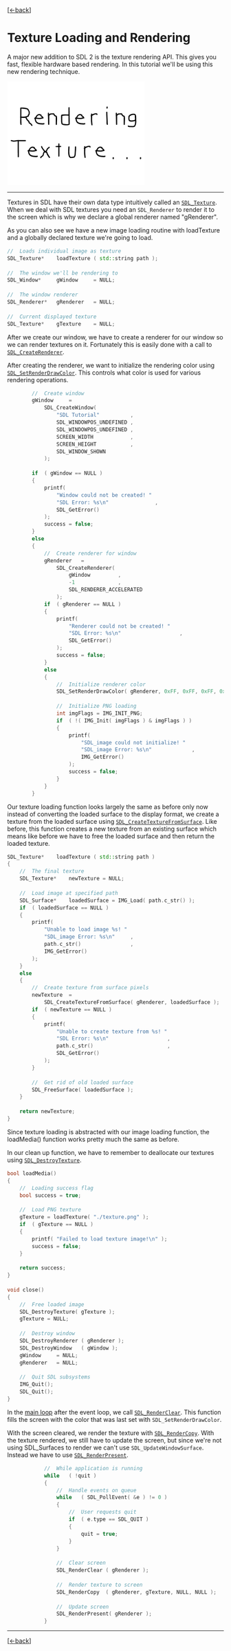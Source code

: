 [[<-back](../README.md)]

# Texture Loading and Rendering

A major new addition to SDL 2 is the texture rendering API. This gives you fast, flexible hardware based rendering. In this tutorial we'll be using this new rendering technique.

![Preview](./md/preview.png)

---

Textures in SDL have their own data type intuitively called an [`SDL_Texture`](http://wiki.libsdl.org/SDL_Texture). When we deal with SDL textures you need an `SDL_Renderer` to render it to the screen which is why we declare a global renderer named "gRenderer".

As you can also see we have a new image loading routine with loadTexture and a globally declared texture we're going to load.

``` C++
//  Loads individual image as texture
SDL_Texture*    loadTexture ( std::string path );

//  The window we'll be rendering to
SDL_Window*     gWindow     = NULL;

//  The window renderer
SDL_Renderer*   gRenderer   = NULL;

//  Current displayed texture
SDL_Texture*    gTexture    = NULL;
```

After we create our window, we have to create a renderer for our window so we can render textures on it. Fortunately this is easily done with a call to [`SDL_CreateRenderer`](http://wiki.libsdl.org/SDL_CreateRenderer).

After creating the renderer, we want to initialize the rendering color using [`SDL_SetRenderDrawColor`](http://wiki.libsdl.org/SDL_SetRenderDrawColor). This controls what color is used for various rendering operations.

``` C++
        //  Create window
        gWindow     =
            SDL_CreateWindow(
                "SDL Tutorial"          ,
                SDL_WINDOWPOS_UNDEFINED ,
                SDL_WINDOWPOS_UNDEFINED ,
                SCREEN_WIDTH            ,
                SCREEN_HEIGHT           ,
                SDL_WINDOW_SHOWN
            );

        if  ( gWindow == NULL )
        {
            printf(
                "Window could not be created! "
                "SDL Error: %s\n"               ,
                SDL_GetError()
            );
            success = false;
        }
        else
        {
            //  Create renderer for window
            gRenderer   =
                SDL_CreateRenderer(
                    gWindow         ,
                    -1              ,
                    SDL_RENDERER_ACCELERATED
                );
            if  ( gRenderer == NULL )
            {
                printf(
                    "Renderer could not be created! "
                    "SDL Error: %s\n"                   ,
                    SDL_GetError()
                );
                success = false;
            }
            else
            {
                //  Initialize renderer color
                SDL_SetRenderDrawColor( gRenderer, 0xFF, 0xFF, 0xFF, 0xFF );

                //  Initialize PNG loading
                int imgFlags = IMG_INIT_PNG;
                if  ( !( IMG_Init( imgFlags ) & imgFlags ) )
                {
                    printf(
                        "SDL_image could not initialize! "
                        "SDL_image Error: %s\n"             ,
                        IMG_GetError()
                    );
                    success = false;
                }
            }
        }
```

Our texture loading function looks largely the same as before only now instead of converting the loaded surface to the display format, we create a texture from the loaded surface using [`SDL_CreateTextureFromSurface`](http://wiki.libsdl.org/SDL_CreateTextureFromSurface). Like before, this function creates a new texture from an existing surface which means like before we have to free the loaded surface and then return the loaded texture.

``` C++
SDL_Texture*    loadTexture ( std::string path )
{
    //  The final texture
    SDL_Texture*    newTexture = NULL;

    //  Load image at specified path
    SDL_Surface*    loadedSurface = IMG_Load( path.c_str() );
    if  ( loadedSurface == NULL )
    {
        printf(
            "Unable to load image %s! "
            "SDL_image Error: %s\n"     ,
            path.c_str()                ,
            IMG_GetError()
        );
    }
    else
    {
        //  Create texture from surface pixels
        newTexture  =
            SDL_CreateTextureFromSurface( gRenderer, loadedSurface );
        if  ( newTexture == NULL )
        {
            printf(
                "Unable to create texture from %s! "
                "SDL Error: %s\n"                   ,
                path.c_str()                        ,
                SDL_GetError()
            );
        }

        //  Get rid of old loaded surface
        SDL_FreeSurface( loadedSurface );
    }

    return newTexture;
}
```

Since texture loading is abstracted with our image loading function, the loadMedia() function works pretty much the same as before.

In our clean up function, we have to remember to deallocate our textures using [`SDL_DestroyTexture`](http://wiki.libsdl.org/SDL_DestroyTexture).

``` C++
bool loadMedia()
{
    //  Loading success flag
    bool success = true;

    //  Load PNG texture
    gTexture = loadTexture( "./texture.png" );
    if  ( gTexture == NULL )
    {
        printf( "Failed to load texture image!\n" );
        success = false;
    }

    return success;
}

void close()
{
    //  Free loaded image
    SDL_DestroyTexture( gTexture );
    gTexture = NULL;

    //  Destroy window
    SDL_DestroyRenderer ( gRenderer );
    SDL_DestroyWindow   ( gWindow );
    gWindow     = NULL;
    gRenderer   = NULL;

    //  Quit SDL subsystems
    IMG_Quit();
    SDL_Quit();
}
```

In the [main loop](../lesson-03/README.md) after the event loop, we call [`SDL_RenderClear`](http://wiki.libsdl.org/SDL_RenderClear). This function fills the screen with the color that was last set with `SDL_SetRenderDrawColor`.

With the screen cleared, we render the texture with [`SDL_RenderCopy`](http://wiki.libsdl.org/SDL_RenderCopy). With the texture rendered, we still have to update the screen, but since we're not using SDL_Surfaces to render we can't use `SDL_UpdateWindowSurface`. Instead we have to use [`SDL_RenderPresent`](http://wiki.libsdl.org/SDL_RenderPresent).

``` C++
            //  While application is running
            while   ( !quit )
            {
                //  Handle events on queue
                while   ( SDL_PollEvent( &e ) != 0 )
                {
                    //  User requests quit
                    if  ( e.type == SDL_QUIT )
                    {
                        quit = true;
                    }
                }

                //  Clear screen
                SDL_RenderClear ( gRenderer );

                //  Render texture to screen
                SDL_RenderCopy  ( gRenderer, gTexture, NULL, NULL );

                //  Update screen
                SDL_RenderPresent( gRenderer );
            }
```

---

[[<-back](../README.md)]
